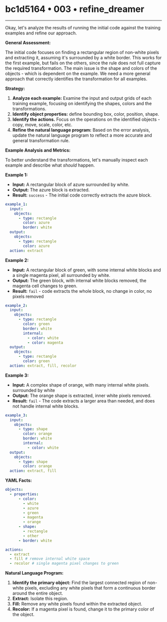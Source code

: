 # bc1d5164 • 003 • refine_dreamer

---
Okay, let's analyze the results of running the initial code against the training examples and refine our approach.

**General Assessment:**

The initial code focuses on finding a rectangular region of non-white pixels and extracting it, assuming it's surrounded by a white border. This works for the first example, but fails on the others, since the rule does not full capture the required transformation. The main issue is the shape and colors of the objects - which is dependent on the example. We need a more general approach that correctly identifies the transformation for all examples.

**Strategy:**

1.  **Analyze each example:** Examine the input and output grids of each training example, focusing on identifying the shapes, colors and the transformations.
2.  **Identify object properties:** define bounding box, color, position, shape.
3. **Identify the actions.** Focus on the operations on the identified objects - copy, move, scale, color, etc.
4.  **Refine the natural language program:** Based on the error analysis, update the natural language program to reflect a more accurate and general transformation rule.

**Example Analysis and Metrics:**

To better understand the transformations, let's manually inspect each example and describe what *should* happen.

**Example 1:**

*   **Input:** A rectangular block of azure surrounded by white.
*   **Output:** The azure block is extracted.
*   **Result:** `success` - The initial code correctly extracts the azure block.

```yaml
example_1:
  input:
    objects:
      - type: rectangle
        color: azure
        border: white
  output:
    objects:
      - type: rectangle
        color: azure
  action: extract
```

**Example 2:**

*   **Input:** A rectangular block of green, with some internal white blocks and a single magenta pixel, all surrounded by white.
*   **Output:** The green block, with internal white blocks removed, the magenta cell changes to green.
*   **Result:** `fail` - code extracts the whole block, no change in color, no pixels removed

```yaml
example_2:
  input:
    objects:
      - type: rectangle
        color: green
        border: white
        internal:
          - color: white
          - color: magenta
  output:
    objects:
      - type: rectangle
        color: green
  action: extract, fill, recolor
```

**Example 3:**

*   **Input:** A complex shape of orange, with many internal white pixels. surrounded by white
*   **Output:** The orange shape is extracted, inner white pixels removed.
*   **Result:** `fail` - The code extracts a larger area than needed, and does not handle internal white blocks.

```yaml
example_3:
  input:
    objects:
      - type: shape
        color: orange
        border: white
        internal:
          - color: white
  output:
    objects:
      - type: shape
        color: orange
  action: extract, fill
```

**YAML Facts:**

```yaml
objects:
  - properties:
      - color:
        - white
        - azure
        - green
        - magenta
        - orange
      - shape:
        - rectangle
        - other
      - border: white

actions:
  - extract
  - fill # remove internal white space
  - recolor # single magenta pixel changes to green
```

**Natural Language Program:**

1.  **Identify the primary object:** Find the largest connected region of non-white pixels, excluding any white pixels that form a continuous border around the entire object.
2. **Extract:** Isolate this region.
3.  **Fill:** Remove any white pixels found within the extracted object.
4.  **Recolor:** If a magenta pixel is found, change it to the primary color of the object.


